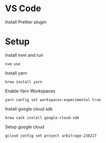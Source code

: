 # VS Code
Install Prettier plugin

# Setup
Install nvm and run
```
nvm use
```

Install yarn
```
brew install yarn
```

Enable Yarn Workspaces
```
yarn config set workspaces-experimental true
```

Install google cloud sdk
```
brew cask install google-cloud-sdk
```

Setup google cloud
```
gcloud config set project arbitrage-238217
```
